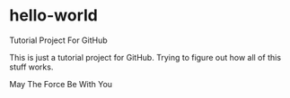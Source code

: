 # hello-world
Tutorial Project For GitHub

This is just a tutorial project for GitHub. Trying to figure out how all of this stuff works. 

May The Force Be With You
